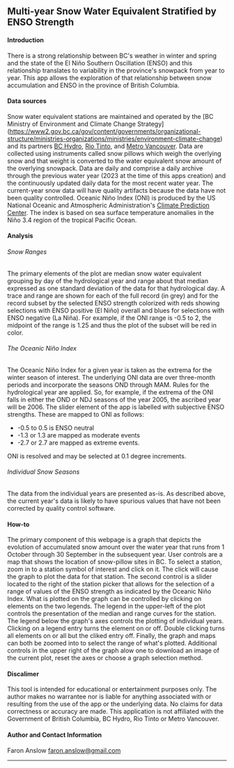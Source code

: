 ## Multi-year Snow Water Equivalent Stratified by ENSO Strength

#### Introduction
There is a strong relationship between BC's weather in winter and spring and the state 
of the El Niño Southern Oscillation (ENSO) and this relationship translates to variability
in the province's snowpack from year to year. This app allows the exploration of that 
relationship between snow accumulation and ENSO in the province of British Columbia. 

#### Data sources
Snow water equivalent stations are maintained and operated by the [BC Ministry of Environment 
and Climate Change Strategy]
(https://www2.gov.bc.ca/gov/content/governments/organizational-structure/ministries-organizations/ministries/environment-climate-change) 
and its partners [BC Hydro](https://bchydro.com), [Rio Tinto](https://www.riotinto.com), and 
[Metro Vancouver](https://metrovancouver.org/). Data are collected using instruments called
snow pillows which weigh the overlying snow and that weight is converted to the water 
equivalent snow amount of the overlying snowpack. Data are daily and comprise a daily archive
through the previous water year (2023 at the time of this apps creation) and the continuously 
updated daily data for the most recent water year. The current-year snow data will have
quality artifacts because the data have not been quality controlled. Oceanic Niño Index (ONI) is produced
by the US National Oceanic and Atmospheric Administration's 
[Climate Prediction Center](https://origin.cpc.ncep.noaa.gov/products/analysis_monitoring/ensostuff/ONI_v5.php). 
The index is based on sea surface temperature anomalies in the Niño 3.4 region of the tropical Pacific Ocean.

#### Analysis
###### Snow Ranges
The primary elements of the plot are median snow water equivalent grouping by day of the hydrological year
and range about that median expressed as one standard deviation of the data for that hydrological day.
A trace and range are shown for each of the full record (in grey) and for the record subset by the selected
ENSO strength colorized with reds showing selections with ENSO positive (El Niño) overall and
blues for selections with ENSO negative (La Niña). For example, if the ONI range is -0.5 to 2, the
midpoint of the range is 1.25 and thus the plot of the subset will be red in color. 
###### The Oceanic Niño Index
The Oceanic Niño Index for a given year is taken as the extrema for the winter season of interest.
The underlying ONI data are over three-month periods and incorporate the seasons OND through MAM.
Rules for the hydrological year are applied. So, for example, if the extrema of the ONI falls in
either the OND or NDJ seasons of the year 2005, the ascribed year will be 2006. The slider element
of the app is labelled with subjective ENSO strengths. These are mapped to ONI as follows:

* -0.5 to 0.5 is ENSO neutral
* -1.3 or 1.3 are mapped as moderate events
* -2.7 or 2.7 are mapped as extreme events. 

ONI is resolved and may be selected at 0.1 degree increments.

###### Individual Snow Seasons
The data from the individual years are presented as-is. As described above, the current year's data
is likely to have spurious values that have not been corrected by quality control software.

#### How-to
The primary component of this webpage is a graph that depicts the evolution of accumulated 
snow amount over the water year that runs from 1 October through 30 September in the 
subsequent year. User controls are a map that shows the location of snow-pillow sites in BC. 
To select a station, zoom in to a station symbol of interest and click on it. The click will
cause the graph to plot the data for that station. The second control
is a slider located to the right of the station picker that allows for the selection of a range 
of values of the ENSO strength as indicated by the Oceanic Niño Index. What is plotted on the graph
can be controlled by clicking on elements on the two legends. The legend in the upper-left of the
plot controls the presentation of the median and range curves for the station. The legend below the
graph's axes controls the plotting of individual years. Clicking on a legend entry turns the element 
on or off. Double clicking turns all elements on or all but the cliked entry off. Finally, the graph and maps
can both be zoomed into to select the range of what's plotted. Additional controls in the upper right of 
the graph alow one to download an image of the current plot, reset the axes or choose a graph 
selection method.

#### Discalimer
This tool is intended for educational or entertainment purposes only. The author makes no warrantee 
nor is liable for anything associated with or resulting from the use of the app or the underlying data. 
No claims for data correctness or accuracy are made. This application is not affiliated with the Government 
of British Columbia, BC Hydro, Rio Tinto or Metro Vancouver. 

#### Author and Contact Information
Faron Anslow
<faron.anslow@gmail.com>
___
